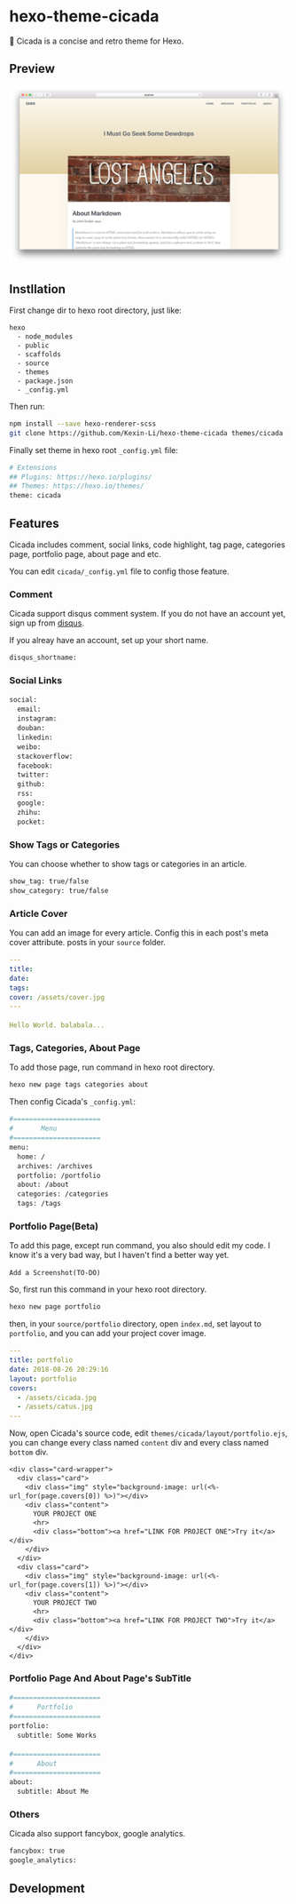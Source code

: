 # hexo-theme-cicada

💭 Cicada is a concise and retro theme for Hexo.

## Preview

![screenshot](./source/images/screenshot.png)

## Instllation

First change dir to hexo root directory, just like:

```
hexo
  - node_modules
  - public
  - scaffolds
  - source
  - themes
  - package.json
  - _config.yml
```

Then run:

``` bash
npm install --save hexo-renderer-scss
git clone https://github.com/Kexin-Li/hexo-theme-cicada themes/cicada
```

Finally set theme in hexo root `_config.yml` file:

``` bash
# Extensions
## Plugins: https://hexo.io/plugins/
## Themes: https://hexo.io/themes/
theme: cicada
```

## Features

Cicada includes comment, social links, code highlight, tag page, categories page, portfolio page, about page and etc.

You can edit `cicada/_config.yml` file to config those feature.

### Comment

Cicada support disqus comment system. If you do not have an account yet, sign up from [disqus](https://disqus.com).

If you alreay have an account, set up your short name.

``` bash
disqus_shortname:
```

### Social Links

``` bash
social:
  email:
  instagram:
  douban:
  linkedin:
  weibo:
  stackoverflow:
  facebook:
  twitter:
  github:
  rss:
  google:
  zhihu:
  pocket:
```

### Show Tags or Categories

You can choose whether to show tags or categories in an article.

``` bash
show_tag: true/false
show_category: true/false
```

### Article Cover

You can add an image for every article. Config this in each post's meta cover attribute. posts in your `source` folder.

``` yml
---
title:
date:
tags:
cover: /assets/cover.jpg
---

Hello World. balabala...
```

### Tags, Categories, About Page

To add those page, run command in hexo root directory.

``` bash
hexo new page tags categories about
```

Then config Cicada's `_config.yml`:

``` bash
#======================
#       Menu        
#======================
menu:
  home: /
  archives: /archives
  portfolio: /portfolio
  about: /about
  categories: /categories
  tags: /tags
```

### Portfolio Page(Beta)

To add this page, except run command, you also should edit my code. I know it's a very bad way, but I haven't find a better way yet.

`Add a Screenshot(TO-DO)`

So, first run this command in your hexo root directory.

``` bash
hexo new page portfolio
```

then, in your `source/portfolio` directory, open `index.md`, set layout to `portfolio`, and you can add your project cover image.

``` yml
---
title: portfolio
date: 2018-08-26 20:29:16
layout: portfolio
covers:
  - /assets/cicada.jpg
  - /assets/catus.jpg
---
```

Now, open Cicada's source code, edit `themes/cicada/layout/portfolio.ejs`, you can change every class named `content` div and every class named `bottom` div.

``` ejs
<div class="card-wrapper">
  <div class="card">
    <div class="img" style="background-image: url(<%- url_for(page.covers[0]) %>)"></div>
    <div class="content">
      YOUR PROJECT ONE
      <hr>
      <div class="bottom"><a href="LINK FOR PROJECT ONE">Try it</a></div>
    </div>
  </div>
  <div class="card">
    <div class="img" style="background-image: url(<%- url_for(page.covers[1]) %>)"></div>
    <div class="content">
      YOUR PROJECT TWO
      <hr>
      <div class="bottom"><a href="LINK FOR PROJECT TWO">Try it</a></div>
    </div>
  </div>
</div>
```

### Portfolio Page And About Page's SubTitle

``` bash
#======================
#      Portfolio        
#======================
portfolio:
  subtitle: Some Works

#======================
#      About        
#======================
about:
  subtitle: About Me
```

### Others

Cicada also support fancybox, google analytics.

``` bash
fancybox: true
google_analytics:
```

## Development
